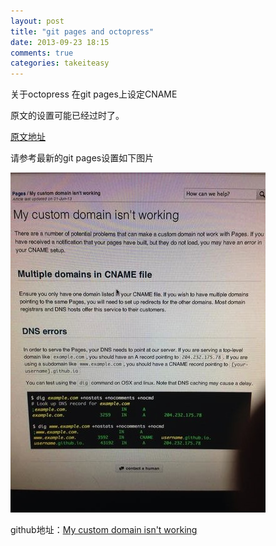 ```yaml
---
layout: post
title: "git pages and octopress"
date: 2013-09-23 18:15
comments: true
categories: takeiteasy
---
```


关于octopress 在git pages上设定CNAME

原文的设置可能已经过时了。

[原文地址](http://octopress.org/docs/deploying/github/)

请参考最新的git pages设置如下图片

![pages](/images/20130923181616259249.jpg)

github地址：[My custom domain isn't working](https://help.github.com/articles/my-custom-domain-isn-t-working)